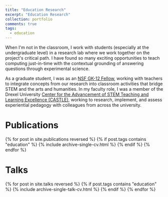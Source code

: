 ```yaml
---
title: "Education Research"
excerpt: "Education Research"
collection: portfolio
comments: true
tags: 
  - education
---
```


When I'm not in the classroom, I work with students (especially at the undergraduate level) in a research lab where we work together on the project's critical path.  I have found so many exciting opportunities to teach computing just-in-time with the contextual grounding of answering questions through experimental science.

As a graduate student, I was as an [NSF GK-12 Fellow](http://www.drexelgk12.com/), working with teachers to integrate concepts from our research into classroom activities that bridge STEM and the arts and humanities.  In my faculty role, I was a member of the Drexel University [Center for the Advancement of STEM Teaching and Learning Excellence (CASTLE)](https://drexel.edu/castle/), working to research, implement, and assess experiential pedagogy with colleagues from across the university.

# Publications
{% for post in site.publications reversed %}
  {% if post.tags contains "education" %}
    {% include archive-single-cv.html %}
  {% endif %}
{% endfor %}

# Talks
{% for post in site.talks reversed %}
  {% if post.tags contains "education" %}
    {% include archive-single-talk-cv.html %}
  {% endif %}
{% endfor %}